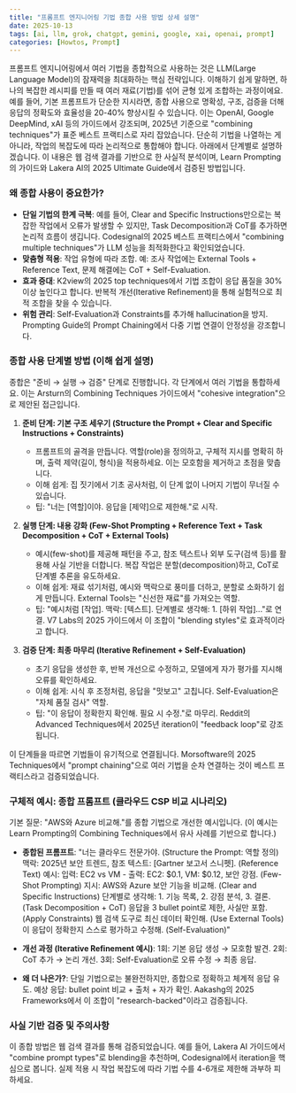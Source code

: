 ```yaml
---
title: "프롬프트 엔지니어링 기법 종합 사용 방법 상세 설명"
date: 2025-10-13
tags: [ai, llm, grok, chatgpt, gemini, google, xai, openai, prompt]
categories: [Howtos, Prompt]
---
```


프롬프트 엔지니어링에서 여러 기법을 종합적으로 사용하는 것은 LLM(Large Language Model)의 잠재력을 최대화하는 핵심 전략입니다. 이해하기 쉽게 말하면, 하나의 복잡한 레시피를 만들 때 여러 재료(기법)를 섞어 균형 있게 조합하는 과정이에요. 예를 들어, 기본 프롬프트가 단순한 지시라면, 종합 사용으로 명확성, 구조, 검증을 더해 응답의 정확도와 효율성을 20-40% 향상시킬 수 있습니다. 이는 OpenAI, Google DeepMind, xAI 등의 가이드에서 강조되며, 2025년 기준으로 "combining techniques"가 표준 베스트 프랙티스로 자리 잡았습니다. 단순히 기법을 나열하는 게 아니라, 작업의 복잡도에 따라 논리적으로 통합해야 합니다. 아래에서 단계별로 설명하겠습니다. 이 내용은 웹 검색 결과를 기반으로 한 사실적 분석이며, Learn Prompting의 가이드와 Lakera AI의 2025 Ultimate Guide에서 검증된 방법입니다.

### 왜 종합 사용이 중요한가?
- **단일 기법의 한계 극복**: 예를 들어, Clear and Specific Instructions만으로는 복잡한 작업에서 오류가 발생할 수 있지만, Task Decomposition과 CoT를 추가하면 논리적 흐름이 생깁니다. Codesignal의 2025 베스트 프랙티스에서 "combining multiple techniques"가 LLM 성능을 최적화한다고 확인되었습니다.
- **맞춤형 적용**: 작업 유형에 따라 조합. 예: 조사 작업에는 External Tools + Reference Text, 문제 해결에는 CoT + Self-Evaluation.
- **효과 증대**: K2view의 2025 top techniques에서 기법 조합이 응답 품질을 30% 이상 높인다고 합니다. 반복적 개선(Iterative Refinement)을 통해 실험적으로 최적 조합을 찾을 수 있습니다.
- **위험 관리**: Self-Evaluation과 Constraints를 추가해 hallucination을 방지. Prompting Guide의 Prompt Chaining에서 다중 기법 연결이 안정성을 강조합니다.

### 종합 사용 단계별 방법 (이해 쉽게 설명)
종합은 "준비 → 실행 → 검증" 단계로 진행합니다. 각 단계에서 여러 기법을 통합하세요. 이는 Arsturn의 Combining Techniques 가이드에서 "cohesive integration"으로 제안된 접근입니다.

1. **준비 단계: 기본 구조 세우기 (Structure the Prompt + Clear and Specific Instructions + Constraints)**
   - 프롬프트의 골격을 만듭니다. 역할(role)을 정의하고, 구체적 지시를 명확히 하며, 출력 제약(길이, 형식)을 적용하세요. 이는 모호함을 제거하고 초점을 맞춥니다.
   - 이해 쉽게: 집 짓기에서 기초 공사처럼, 이 단계 없이 나머지 기법이 무너질 수 있습니다.
   - 팁: "너는 [역할]이야. 응답을 [제약]으로 제한해."로 시작.

2. **실행 단계: 내용 강화 (Few-Shot Prompting + Reference Text + Task Decomposition + CoT + External Tools)**
   - 예시(few-shot)를 제공해 패턴을 주고, 참조 텍스트나 외부 도구(검색 등)를 활용해 사실 기반을 더합니다. 복잡 작업은 분할(decomposition)하고, CoT로 단계별 추론을 유도하세요.
   - 이해 쉽게: 재료 섞기처럼, 예시와 맥락으로 풍미를 더하고, 분할로 소화하기 쉽게 만듭니다. External Tools는 "신선한 재료"를 가져오는 역할.
   - 팁: "예시처럼 [작업]. 맥락: [텍스트]. 단계별로 생각해: 1. [하위 작업]..."로 연결. V7 Labs의 2025 가이드에서 이 조합이 "blending styles"로 효과적이라고 합니다.

3. **검증 단계: 최종 마무리 (Iterative Refinement + Self-Evaluation)**
   - 초기 응답을 생성한 후, 반복 개선으로 수정하고, 모델에게 자가 평가를 지시해 오류를 확인하세요.
   - 이해 쉽게: 시식 후 조정처럼, 응답을 "맛보고" 고칩니다. Self-Evaluation은 "자체 품질 검사" 역할.
   - 팁: "이 응답이 정확한지 확인해. 필요 시 수정."로 마무리. Reddit의 Advanced Techniques에서 2025년 iteration이 "feedback loop"로 강조됩니다.

이 단계들을 따르면 기법들이 유기적으로 연결됩니다. Morsoftware의 2025 Techniques에서 "prompt chaining"으로 여러 기법을 순차 연결하는 것이 베스트 프랙티스라고 검증되었습니다.

### 구체적 예시: 종합 프롬프트 (클라우드 CSP 비교 시나리오)
기본 질문: "AWS와 Azure 비교해."를 종합 기법으로 개선한 예시입니다. (이 예시는 Learn Prompting의 Combining Techniques에서 유사 사례를 기반으로 합니다.)

- **종합된 프롬프트**:
  "너는 클라우드 전문가야. (Structure the Prompt: 역할 정의)
  맥락: 2025년 보안 트렌드, 참조 텍스트: [Gartner 보고서 스니펫]. (Reference Text)
  예시: 입력: EC2 vs VM - 출력: EC2: $0.1, VM: $0.12, 보안 강점. (Few-Shot Prompting)
  지시: AWS와 Azure 보안 기능을 비교해. (Clear and Specific Instructions)
  단계별로 생각해: 1. 기능 목록, 2. 강점 분석, 3. 결론. (Task Decomposition + CoT)
  응답을 3 bullet point로 제한, 사실만 포함. (Apply Constraints)
  웹 검색 도구로 최신 데이터 확인해. (Use External Tools)
  이 응답이 정확한지 스스로 평가하고 수정해. (Self-Evaluation)"

- **개선 과정 (Iterative Refinement 예시)**:
  1회: 기본 응답 생성 → 모호함 발견.
  2회: CoT 추가 → 논리 개선.
  3회: Self-Evaluation로 오류 수정 → 최종 응답.

- **왜 더 나은가?**: 단일 기법으로는 불완전하지만, 종합으로 정확하고 체계적 응답 유도. 예상 응답: bullet point 비교 + 출처 + 자가 확인. Aakashg의 2025 Frameworks에서 이 조합이 "research-backed"이라고 검증됩니다.

### 사실 기반 검증 및 주의사항
이 종합 방법은 웹 검색 결과를 통해 검증되었습니다. 예를 들어, Lakera AI 가이드에서 "combine prompt types"로 blending을 추천하며, Codesignal에서 iteration을 핵심으로 봅니다. 실제 적용 시 작업 복잡도에 따라 기법 수를 4-6개로 제한해 과부하 피하세요. 
